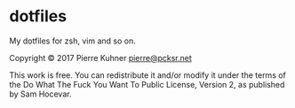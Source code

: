 # dotfiles

My dotfiles for zsh, vim and so on.

Copyright © 2017 Pierre Kuhner <pierre@pcksr.net>

This work is free. You can redistribute it and/or modify it under the
terms of the Do What The Fuck You Want To Public License, Version 2,
as published by Sam Hocevar.

